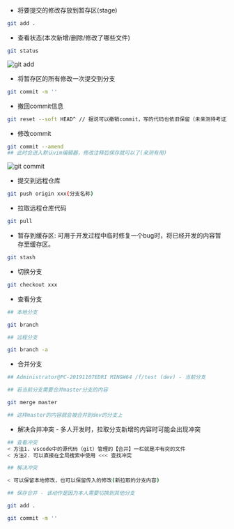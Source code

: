 - 将要提交的修改存放到暂存区(stage)

```bash
git add .
```

- 查看状态(本次新增/删除/修改了哪些文件)

```bash
git status
```

![git add](https://www.liaoxuefeng.com/files/attachments/919020074026336/0)

- 将暂存区的所有修改一次提交到分支

```bash
git commit -m ''
```

- 撤回commit信息

```bash
git reset --soft HEAD^ // 据说可以撤销commit，写的代码也依旧保留（未亲测待考证）
```

- 修改commit

```bash
git commit --amend
## 此时会进入默认vim编辑器，修改注释后保存就可以了(亲测有用)
```

![git commit](https://www.liaoxuefeng.com/files/attachments/919020100829536/0)

- 提交到远程仓库

```bash
git push origin xxx(分支名称)
```

- 拉取远程仓库代码

```bash
git pull
```

- 暂存到缓存区: 可用于开发过程中临时修复一个bug时，将已经开发的内容暂存至缓存区。

```bash
git stash
```

- 切换分支

```bash
git checkout xxx
```

- 查看分支

```bash
## 本地分支

git branch

## 远程分支

git branch -a
```

- 合并分支

```bash
## Administrator@PC-20191107EDRI MINGW64 /f/test (dev) - 当前分支

## 若当前分支需要合并master分支的内容

git merge master

## 这样master的内容就会被合并到dev的分支上
```

- 解决合并冲突 - 多人开发时，拉取分支新增的内容时可能会出现冲突

```bash
## 查看冲突
< 方法1. vscode中的源代码（git）管理的【合并】一栏就是冲有突的文件
< 方法2. 可以直接在全局搜索中使用 <<< 查找冲突

## 解决冲突

< 可以保留本地修改，也可以保留传入的修改(新拉取的分支内容)

## 保存合并 - 该动作是因为本人需要切换到其他分支

git add .

git commit -m ''
```
